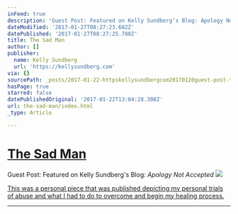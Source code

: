 ```yaml
---
inFeed: true
description: 'Guest Post: Featured on Kelly Sundberg’s Blog: Apology Not Accepted'
dateModified: '2017-01-27T08:27:23.682Z'
datePublished: '2017-01-27T08:27:25.788Z'
title: The Sad Man
author: []
publisher:
  name: Kelly Sundberg
  url: 'https://kellysundberg.com'
via: {}
sourcePath: _posts/2017-01-22-httpskellysundbergcom20170120guest-post-the-sad-man.md
hasPage: true
starred: false
datePublishedOriginal: '2017-01-22T13:04:28.308Z'
url: the-sad-man/index.html
_type: Article

---
```

# [The Sad Man][0]

Guest Post: Featured on Kelly Sundberg's Blog: _Apology Not Accepted_
![](https://s3-us-west-2.amazonaws.com/the-grid-img/p/4d0fcc24e3e318edda5643546e69565331479a1d.jpg)

[This was a personal piece that was published depicting my personal trials of abuse and what I had to do to overcome and begin my healing process.][1]

---



[0]: http://blog.spencerforhigher.com/the-sad-man "The Sad Man"
[1]: https://kellysundberg.com/2017/01/20/guest-post-the-sad-man/ "The Sad Man"
